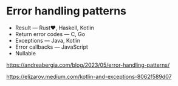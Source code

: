 # Error handling patterns

* Result — Rust❤️, Haskell, Kotlin
* Return error codes — C, Go
* Exceptions — Java, Kotlin
* Error callbacks — JavaScript
* Nullable

https://andreabergia.com/blog/2023/05/error-handling-patterns/

https://elizarov.medium.com/kotlin-and-exceptions-8062f589d07
